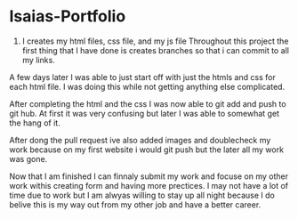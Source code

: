 # Isaias-Portfolio
1. I creates my html files, css file, and my js file
Throughout this project the first thing that I have done is creates branches so that i can commit to all my links.

A few days later I was able to just start off with just the htmls and css for each html file. I was doing this while not getting anything else complicated. 

After completing the html and the css I was now able to git add and push to git hub. At first it was very confusing but later I was able to somewhat get the hang of it. 

After dong the pull request ive also added images and doublecheck my work because on my first website i would git push but the later all my work was gone.

Now that I am finished I can finnaly submit my work and focuse on my other work withis creating form and having more prectices. I may not have a lot of time due to work but I am alwyas willing to stay up all night because I do belive this is my way out from my other job and have a better career.
